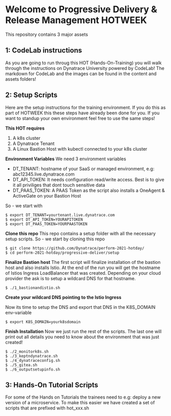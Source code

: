 # Welcome to Progressive Delivery & Release Management HOTWEEK

This repository contains 3 major assets

## 1: CodeLab instructions

As you are going to run throug this HOT (Hands-On-Training) you will walk through the instructions on Dynatrace University powered by CodeLab!
The markdown for CodeLab and the images can be found in the content and assets folders!

## 2: Setup Scripts

Here are the setup instructions for the training environment. If you do this as part of HOTWEEK this these steps have already been done for you. If you want to standup your own environment feel free to use the same steps!

**This HOT requires**
1. A k8s cluster 
1. A Dynatrace Tenant
1. A Linux Bastion Host with kubectl connected to your k8s cluster

**Environment Variables**
We need 3 environment variables
* DT_TENANT: hostname of your SaaS or managed environment, e.g: abc12345.live.dynatrace.com
* DT_API_TOKEN: It needs configuration read/write access. Best is to give it all priviliges that dont touch sensitive data
* DT_PAAS_TOKEN: A PAAS Token as the script also installs a OneAgent & ActiveGate on your Bastion Host

So - we start with
```console
$ export DT_TENANT=yourtenant.live.dynatrace.com
$ export DT_API_TOKEN=YOURAPITOKEN
$ export DT_PAAS_TOKEN=YOURPAASTOKEN
```

**Clone this repo**
This repo contains a setup folder with all the necessary setup scripts. So - we start by cloning this repo
```console
$ git clone https://github.com/Dynatrace/perform-2021-hotday/
$ cd perform-2021-hotday/progressive-deliver/setup
```

**Finalize Bastion host**
The first script will finalize installation of the bastion host and also installs Istio. At the end of the run you will get the hostname of Istios Ingress LoadBalancer that was created. Depending on your cloud provider the ask is to setup a wildcard DNS for that hostname.

```console
$ ./1_bastionandistio.sh
```

**Create your wildcard DNS pointing to the Istio Ingress**

Now its time to setup the DNS and export that DNS in the K8S_DOMAIN env-variable

```console
$ export K8S_DOMAIN=yourk8sdomain
```

**Finish Installation**
Now we just run the rest of the scripts. The last one will print out all details you need to know about the environment that was just created!

```console
$ ./2_monitork8s.sh
$ ./3_keptndynatrace.sh
$ ./4_dynatraceconfig.sh
$ ./5_gitea.sh
$ ./6_outputsetupinfo.sh
```

## 3: Hands-On Tutorial Scripts

For some of the Hands on Tutorials the trainees need to e.g: deploy a new version of a microservice.
To make this easier we have created a set of scripts that are prefixed with hot_xxx.sh